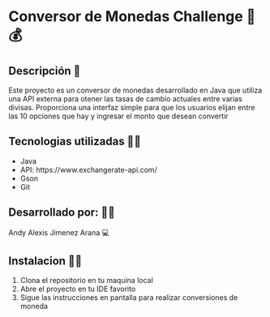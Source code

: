 <h1>Conversor de Monedas Challenge 🤑 💰  </h1>
<h2>Descripción 📝</h2> 
<p> Este proyecto es un conversor de monedas desarrollado en Java que utiliza una API externa para otener las tasas de cambio actuales entre varias divisas.
Proporciona una interfaz simple para que los usuarios elijan entre las 10 opciones que hay y ingresar el monto que desean convertir</p>
<h2>Tecnologias utilizadas  🧑‍💻 </h2>
<ul>
  <li>Java</li>
  <li>API: https://www.exchangerate-api.com/ </li>
  <li>Gson</li>
  <li>Git</li>
</ul>
<h2>Desarrollado por: 👨‍💻</h2>
<p>Andy Alexis Jimenez Arana 💻</p>
<h2> Instalacion 👨‍🔧 </h2>
<ol>
  <li>Clona el repositorio en tu maquina local</li>
  <li>Abre el proyecto en tu IDE favorito</li>
  <li>Sigue las instrucciones en pantalla para realizar conversiones de moneda</li>
</ol>
